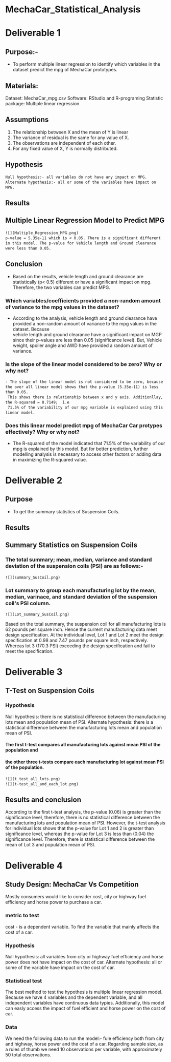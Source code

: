 # MechaCar_Statistical_Analysis

# Deliverable 1 
## Purpose:-
-	To perform multiple linear regression to identify which variables in the dataset predict the mpg of MechaCar prototypes.  

## Materials: 
Dataset: MechaCar_mpg.csv
Software: RStudio and R-programing 
Statistic package: Multiple linear regression 

## Assumptions 
1.	The relationship between X and the mean of Y is linear 
2.	The variance of residual is the same for any value of X. 
3.	The observations are independent of each other. 
4.	For any fixed value of X, Y is normally distributed.

## Hypothesis 
    Null hypothesis:- all variables do not have any impact on MPG.
    Alternate hypothesis:- all or some of the variables have impact on MPG.

## Results 
## Multiple Linear Regression Model to Predict MPG 
    ![](Multiple_Regression_MPG.png)
    p-value = 5.35e-11 which is < 0.05. There is a significant different in this model. The p-value for Vehicle length and Ground clearance were less than 0.05. 

## Conclusion
   - Based on the results, vehicle length and ground clearance are statistically (p< 0.5) different or have a significant impact on mpg. 
     Therefore, the two variables can predict MPG. 

### Which variables/coefficients provided a non-random amount of variance to the mpg values in the dataset?
  - According to the analysis, vehicle length and ground clearance have provided a non-random amount of variance to the mpg values in the dataset. Because  
    vehicle length and ground clearance have a significant impact on MGP since their p-values are less than 0.05 (significance level).
    But, Vehicle weight, spoiler angle and AWD have provided a random amount of variance. 
     
### Is the slope of the linear model considered to be zero? Why or why not? 
    - The slope of the linear model is not considered to be zero, because the over all linear model shows that the p-value (5.35e-11) is less than 0.05.
     This shows there is relationship between x and y axis. Additionllay, the R-squared = 0.7149;  i.e
     71.5% of the variability of our mpg variable is explained using this linear model. 

### Does this linear model predict mpg of MechaCar Car protypes effectively? Why or why not? 
  - The R-squared of the model indicated that 71.5% of the variability of our mpg is explained by this model. But for better prediction, 
    further modelling analysis is necessary to access other factors or adding data in maximizing the R-squared value. 
  
# Deliverable 2

## Purpose 
  - To get the summary statistics of Suspension Coils. 

## Results 
 
## Summary Statistics on Suspension Coils

### The total summary; mean, median, variance and standard deviation of the suspension coils (PSI) are as follows:-  
    ![](summary_SusCoil.png)

### Lot summary to group each manufacturing lot by the mean, median, varinace, and standard deviation of the suspension coil's PSI column. 
    ![](Lot_summary_SusCoil.png)

Based on the total summary, the suspension coil for all manufacturing lots is 62 pounds per square inch. 
Hence the current manufacturing data meet design specification. At the individual level, 
Lot 1 and Lot 2 meet the design specification at 0.98 and 7.47 pounds per square inch, respectively. 
Whereas lot 3 (170.3 PSI) exceeding the design specification and fail to meet the specification. 

# Deliverable 3

## T-Test on Suspension Coils 

### Hypothesis 
Null hypothesis: there is no statistical difference between the manufacturing lots mean and population mean of PSI.
Alternate hypothesis: there is a statistical difference between the manufacturing lots mean and population mean of PSI.

#### The first t-test compares all manufacturing lots against mean PSI of the population and 
#### the other three t-tests compare each manufacturing lot against mean PSI of the population.
    ![](t_test_all_lots.png)
    ![](t-test_all_and_each_lot.png)

## Results and conclusion 
According to the first t-test analysis, the p-value (0.06) is greater than the significance level, 
therefore, there is no statistical difference between the manufacturing lots and population mean of PSI. 
However, the t-test analysis for individual lots shows that the p-value for Lot 1 and 2 is greater than significance level, 
whereas the p-value for Lot 3 is less than (0.04) the significance level. Therefore, 
there is statistical difference between the mean of Lot 3 and population mean of PSI. 

# Deliverable 4

## Study Design: MechaCar Vs Competition

Mostly consumers would like to consider cost, city or highway fuel efficiency and horse power to purchase a car. 

### metric to test 
cost - is a dependent variable.
To find the variable that mainly affects the cost of a car. 

### Hypothesis 

Null hypothesis: all variables from city or highway fuel efficiency and horse power does not have impact on the cost of car. 
Alternate hypothesis: all or some of the variable have impact on the cost of car. 

### Statistical test 

The best method to test the hypothesis is multiple linear regression model. Because we have 4 variables and the dependent variable, and 
all independent variables have continuous data typies. 
Additionally, this model can easly access the impact of fuel efficient and horse power on the cost of car.

### Data  
We need the following data to run the model:- fule efficiency both from city and highway, horse power and the cost of a car. 
Regarding sample size, as a rules of thumb we need 10 observations per variable, with approximately 50 total observations. 